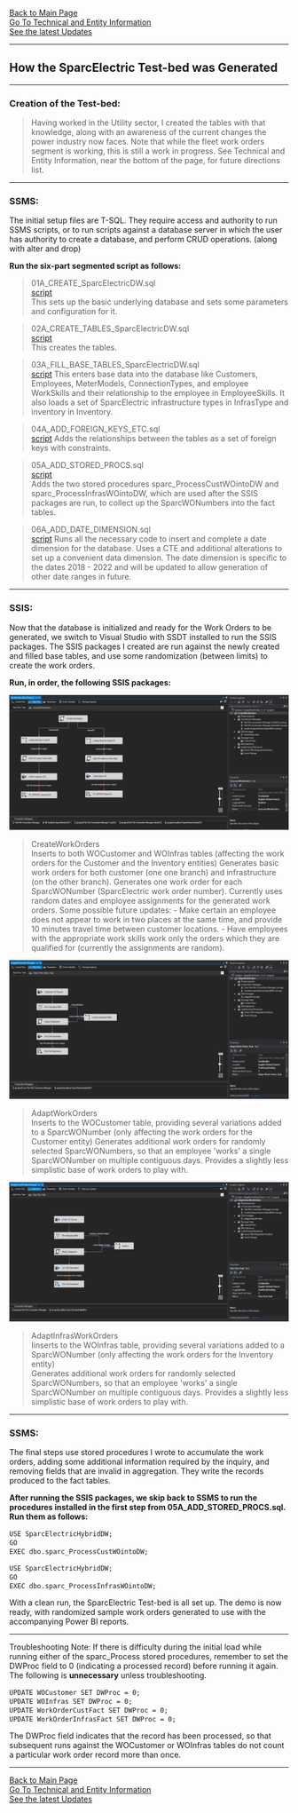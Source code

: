 [Back to Main Page](index.md)   
[Go To Technical and Entity Information](technical.md)  
[See the latest Updates](updates.md)

---  
## How the SparcElectric Test-bed was Generated
---  


### Creation of the Test-bed:

>Having worked in the Utility sector, I created the tables with that knowledge, along with an awareness of the current changes the power industry now faces. Note that while the fleet work orders segment is working, this is still a work in progress. See Technical and Entity Information, near the bottom of the page, for future directions list.

---


### SSMS:
The initial setup files are T-SQL. They require access and authority to run SSMS scripts, or to run scripts against a database server in which the user has authority to create a database, and perform CRUD operations. (along with alter and drop)  


**Run the six-part segmented script as follows:**

> 01A_CREATE_SparcElectricDW.sql  
[script](https://github.com/GraceLoggins/SparcElectric/blob/main/database%20scripts/01A_CREATE_SparcElectricDW.sql)  
This sets up the basic underlying database and sets some parameters and configuration for it.

> 02A_CREATE_TABLES_SparcElectricDW.sql  
[script](https://github.com/GraceLoggins/SparcElectric/blob/site/database%20scripts/02A_CREATE_TABLES_SparcElectricDW.sql)  
This creates the tables.

> 03A_FILL_BASE_TABLES_SparcElectricDW.sql  
[script](https://github.com/GraceLoggins/SparcElectric/blob/main/database%20scripts/03A_FILL_BASE_TABLES_SparcElectricDW.sql)
This enters base data into the database like Customers, Employees, MeterModels, ConnectionTypes, and employee WorkSkills and their relationship to the employee in EmployeeSkills. It also loads a set of SparcElectric infrastructure types in InfrasType and inventory in Inventory.

> 04A_ADD_FOREIGN_KEYS_ETC.sql  
[script](https://github.com/GraceLoggins/SparcElectric/blob/main/database%20scripts/04A_ADD_FOREIGN_KEYS_ETC.sql)
Adds the relationships between the tables as a set of foreign keys with constraints.

> 05A_ADD_STORED_PROCS.sql  
[script](https://github.com/GraceLoggins/SparcElectric/blob/site/database%20scripts/05A_ADD_STORED_PROCS.sql)  
Adds the two stored procedures sparc_ProcessCustWOintoDW and sparc_ProcessInfrasWOintoDW, which are used after the SSIS packages are run, to collect up the SparcWONumbers into the fact tables.

> 06A_ADD_DATE_DIMENSION.sql  
[script](https://github.com/GraceLoggins/SparcElectric/blob/main/database%20scripts/06A_ADD_DATE_DIMENSION.sql)
Runs all the necessary code to insert and complete a date dimension for the database.
    Uses a CTE and additional alterations to set up a convenient data dimension.
    The date dimension is specific to the dates 2018 - 2022 and will be updated to allow generation of other date ranges in future.

---


### SSIS:
Now that the database is initialized and ready for the Work Orders to be generated, we switch to Visual Studio with SSDT installed to run the SSIS packages. The SSIS packages I created are run against the newly created and filled base tables, and use some randomization (between limits) to create the work orders.  

**Run, in order, the following SSIS packages:**

![CreateWorkOrders](./ssis_pix/CreateWorkOrders.PNG)
> CreateWorkOrders  
Inserts to both WOCustomer and WOInfras tables (affecting the work orders for the Customer 
and the Inventory entities)
    Generates basic work orders for both customer (one one branch) and infrastructure (on the other branch). 
    Generates one work order for each SparcWONumber (SparcElectric work order number).
    Currently uses random dates and employee assignments for the generated work orders.
        Some possible future updates:
            - Make certain an employee does not appear to work in two places at the same time, and provide 10 minutes travel time between customer locations.
            - Have employees with the appropriate work skills work only the orders which they are qualified for (currently the assignments are random).

![AdaptWorkOrders](./ssis_pix/AdaptWorkOrders.PNG)
> AdaptWorkOrders  
Inserts to the WOCustomer table, providing several variations added to a SparcWONumber 
(only affecting the work orders for the Customer entity)
    Generates additional work orders for randomly selected SparcWONumbers, so that an employee 'works' a single SparcWONumber on multiple contiguous days. Provides a slightly less simplistic base of work orders to play with.

![AdaptInfrasWorkOrders](./ssis_pix/AdaptInfrasWorkOrders.PNG)
> AdaptInfrasWorkOrders  
Iinserts to the WOInfras table, providing several variations added to a SparcWONumber
(only affecting the work orders for the Inventory entity)  
Generates additional work orders for randomly selected SparcWONumbers, so that an employee 'works' a single SparcWONumber on multiple contiguous days. Provides a slightly less simplistic base of work orders to play with.

---

### SSMS:

The final steps use stored procedures I wrote to accumulate the work orders, adding some additional information required by the inquiry, and removing fields that are invalid in aggregation. They write the records produced to the fact tables.  

**After running the SSIS packages, we skip back to SSMS to run the procedures installed in the first step from 05A_ADD_STORED_PROCS.sql. Run them as follows:**

```
USE SparcElectricHybridDW;
GO
EXEC dbo.sparc_ProcessCustWOintoDW;
```

```
USE SparcElectricHybridDW;
GO
EXEC dbo.sparc_ProcessInfrasWOintoDW;
```

With a clean run, the SparcElectric Test-bed is all set up. The demo is now ready, with randomized sample work orders generated to use with the accompanying Power BI reports.

--- 
Troubleshooting Note:
If there is difficulty during the initial load while running either of the sparc_Process stored procedures, remember to set the DWProc field to 0 (indicating a processed record) before running it again.
The following is **unnecessary** unless troubleshooting.
```
UPDATE WOCustomer SET DWProc = 0;
UPDATE WOInfras SET DWProc = 0; 
UPDATE WorkOrderCustFact SET DWProc = 0;
UPDATE WorkOrderInfrasFact SET DWProc = 0;
```

The DWProc field indicates that the record has been processed, so that subsequent runs against the WOCustomer or WOInfras tables do not count a particular work order record more than once.

---


[Back to Main Page](index.md)  
[Go To Technical and Entity Information](technical.md)  
[See the latest Updates](updates.md)






